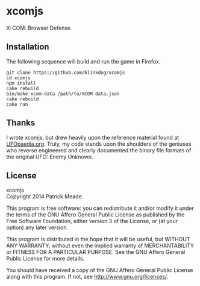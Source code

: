 # xcomjs
X-COM: Browser Defense

## Installation
The following sequence will build and run the game in Firefox.

    git clone https://github.com/blinkdog/xcomjs
    cd xcomjs
    npm install
    cake rebuild
    bin/make-xcom-data /path/to/XCOM data.json
    cake rebuild
    cake run

## Thanks
I wrote xcomjs, but drew heavily upon the reference material found at
[UFOpaedia.org](http://ufopaedia.org/). Truly, my code stands upon the
shoulders of the geniuses who reverse engineered and clearly documented
the binary file formats of the original UFO: Enemy Unknown.

## License
xcomjs<br/>
Copyright 2014 Patrick Meade.

This program is free software: you can redistribute it and/or modify
it under the terms of the GNU Affero General Public License as published by
the Free Software Foundation, either version 3 of the License, or
(at your option) any later version.

This program is distributed in the hope that it will be useful,
but WITHOUT ANY WARRANTY; without even the implied warranty of
MERCHANTABILITY or FITNESS FOR A PARTICULAR PURPOSE.  See the
GNU Affero General Public License for more details.

You should have received a copy of the GNU Affero General Public License
along with this program.  If not, see <http://www.gnu.org/licenses/>.

